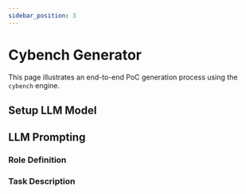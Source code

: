 ```yaml
---
sidebar_position: 3
---
```


# Cybench Generator
This page illustrates an end-to-end PoC generation process using the `cybench` engine.

## Setup LLM Model

## LLM Prompting
### Role Definition
### Task Description